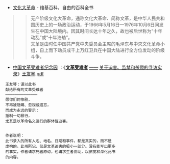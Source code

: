 - [文化大革命](https://zh.wikipedia.org/wiki/%E6%96%87%E5%8C%96%E5%A4%A7%E9%9D%A9%E5%91%BD) - 维基百科，自由的百科全书

>> 无产阶级文化大革命，通称文化大革命、简称文革，是中华人民共和国历史上的一场政治运动，于1966年5月16日—1976年10月6日间发生在中国大陆境内。因其时间长达十年之久，故也被后世称为“十年动乱”或“十年浩劫”。<br>文革是由时任中国共产党中央委员会主席的毛泽东与中央文化革命小组，自上而下动员成千上万红卫兵在中国大陆进行全方位发动的阶级斗争。

- [中国文革受难者纪念园](https://ywang.uchicago.edu/history/) ：《[**文革受难者**](http://ywang.uchicago.edu/history/docs/EBookVictim%2020190528.pdf) [——](https://ywang.uchicago.edu/history/ebook-list.htm) [关于迫害、监禁和杀戮的寻访实录](http://ywang.uchicago.edu/history/victim_ebook_070505.pdf)》[王友琴](https://ywang.uchicago.edu/).[pdf](https://github.com/taoste/Hello-World/raw/master/eBook/yourchina/1966-1976%E2%80%98s/EBookVictim-20190528.pdf) 
```
王友琴：谨以此书
献给所有的文革受难者
——————————————
愿你们的惨剧，
不再被隐瞒、忽视或遗忘，
而成为永远的警示：
抵制一切暴行，
尤其是以革命名义进行的群体性迫害。


作者说明：
此书录入的所有人名、地名、日期和事件，都是真实的，而不是
虚构的。此书所记，仅是文革迫害的极小一部分。没有能写出更多
的事实，作者请求死者原谅，也请求生者协助，以拓宽和深化此书
的内容。 
```
